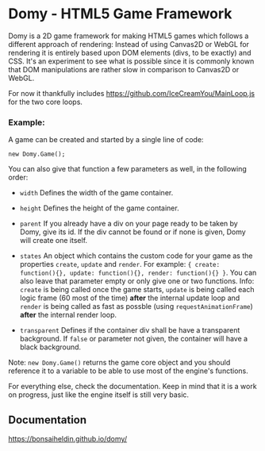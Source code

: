 # Domy - HTML5 Game Framework
Domy is a 2D game framework for making HTML5 games which follows a different approach of rendering: Instead of using Canvas2D or WebGL for rendering it is entirely based upon DOM elements (divs, to be exactly) and CSS. It's an experiment to see what is possible since it is commonly known that DOM manipulations are rather slow in comparison to Canvas2D or WebGL.

For now it thankfully includes https://github.com/IceCreamYou/MainLoop.js for the two core loops.

### Example:

A game can be created and started by a single line of code:

`new Domy.Game();`

You can also give that function a few parameters as well, in the following order:

* `width` Defines the width of the game container.
* `height` Defines the height of the game container.
* `parent` If you already have a div on your page ready to be taken by Domy, give its id. If the div cannot be found or if none is given, Domy will create one itself.
* `states` An object which contains the custom code for your game as the properties `create`, `update` and `render`. For example: `{ create: function(){}, update: function(){}, render: function(){} }`. You can also leave that parameter empty or only give one or two functions. Info: `create` is being called once the game starts, `update` is being called each logic frame (60 most of the time) **after** the internal update loop and `render` is being called as fast as possble (using `requestAnimationFrame`) **after** the internal render loop.

* `transparent` Defines if the container div shall be have a transparent background. If `false` or parameter not given, the container will have a black background.

Note: `new Domy.Game()` returns the game core object and you should reference it to a variable to be able to use most of the engine's functions.

For everything else, check the documentation. Keep in mind that it is a work on progress, just like the engine itself is still very basic.

## Documentation
https://bonsaiheldin.github.io/domy/
